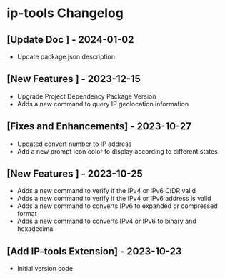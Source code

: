 # ip-tools Changelog

## [Update Doc ] - 2024-01-02

- Update package.json description

## [New Features ] - 2023-12-15

- Upgrade Project Dependency Package Version
- Adds a new command to query IP geolocation information

## [Fixes and Enhancements] - 2023-10-27

- Updated convert number to IP address
- Add a new prompt icon color to display according to different states

## [New Features ] - 2023-10-25

- Adds a new command to verify if the IPv4 or IPv6 CIDR valid
- Adds a new command to verify if the IPv4 or IPv6 address is valid
- Adds a new command to converts IPv6 to expanded or compressed format
- Adds a new command to converts IPv4 or IPv6 to binary and hexadecimal

## [Add IP-tools Extension] - 2023-10-23

- Initial version code
